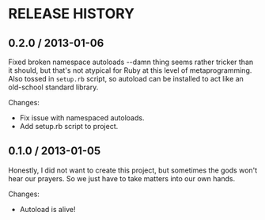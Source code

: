 # RELEASE HISTORY

## 0.2.0 / 2013-01-06

Fixed broken namespace autoloads --damn thing seems rather tricker
than it should, but that's not atypical for Ruby at this level of
metaprogramming. Also tossed in `setup.rb` script, so autoload can 
be installed to act like an old-school standard library.

Changes:

* Fix issue with namespaced autoloads.
* Add setup.rb script to project.


## 0.1.0 / 2013-01-05

Honestly, I did not want to create this project, but sometimes the gods won't
hear our prayers. So we just have to take matters into our own hands.

Changes:

* Autoload is alive!

